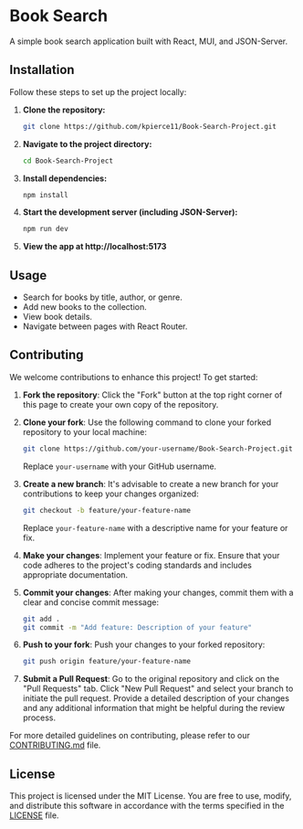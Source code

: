 # Book Search

A simple book search application built with React, MUI, and JSON-Server.

## Installation

Follow these steps to set up the project locally:

1. **Clone the repository:**
   ```sh
   git clone https://github.com/kpierce11/Book-Search-Project.git
   ```

2. **Navigate to the project directory:**
   ```sh
   cd Book-Search-Project
   ```

3. **Install dependencies:**
   ```sh
   npm install
   ```

4. **Start the development server (including JSON-Server):**
   ```sh
   npm run dev
   ```
   
5. **View the app at http://localhost:5173**

## Usage

- Search for books by title, author, or genre.
- Add new books to the collection.
- View book details.
- Navigate between pages with React Router.

## Contributing

We welcome contributions to enhance this project! To get started:

1. **Fork the repository**: Click the "Fork" button at the top right corner of this page to create your own copy of the repository.

2. **Clone your fork**: Use the following command to clone your forked repository to your local machine:

   ```sh
   git clone https://github.com/your-username/Book-Search-Project.git
   ```

   Replace `your-username` with your GitHub username.

3. **Create a new branch**: It's advisable to create a new branch for your contributions to keep your changes organized:

   ```sh
   git checkout -b feature/your-feature-name
   ```

   Replace `your-feature-name` with a descriptive name for your feature or fix.

4. **Make your changes**: Implement your feature or fix. Ensure that your code adheres to the project's coding standards and includes appropriate documentation.

5. **Commit your changes**: After making your changes, commit them with a clear and concise commit message:

   ```sh
   git add .
   git commit -m "Add feature: Description of your feature"
   ```

6. **Push to your fork**: Push your changes to your forked repository:

   ```sh
   git push origin feature/your-feature-name
   ```

7. **Submit a Pull Request**: Go to the original repository and click on the "Pull Requests" tab. Click "New Pull Request" and select your branch to initiate the pull request. Provide a detailed description of your changes and any additional information that might be helpful during the review process.

For more detailed guidelines on contributing, please refer to our [CONTRIBUTING.md](CONTRIBUTING.md) file.

## License

This project is licensed under the MIT License. You are free to use, modify, and distribute this software in accordance with the terms specified in the [LICENSE](LICENSE) file.
